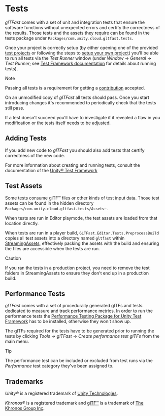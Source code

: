 # Tests

*glTFast* comes with a set of unit and integration tests that ensure the software functions without unexpected errors and certify the correctness of the results. Those tests and the assets they require can be found in the tests package under `Packages/com.unity.cloud.gltfast.tests`.

Once your project is correctly setup (by either opening one of the provided [test projects](test-project-setup.md#test-projects) or following the steps to [setup your own project](test-project-setup.md#setup-a-custom-project)) you'll be able to run all tests via the *Test Runner* window (under *Window* → *General* → *Test Runner*; see [Test Framework documentation][UTFRunTests] for details about running tests).

> [!NOTE]
> Passing all tests is a requirement for getting a [contribution](contribute.md) accepted.

On an unmodified copy of *glTFast* all tests should pass. Once you start introducing changes it's recommended to periodically check that the tests still pass.

If a test doesn't succeed you'll have to investigate if it revealed a flaw in you modification or the tests itself needs to be adjusted.

## Adding Tests

If you add new code to *glTFast* you should also add tests that certify correctness of the new code.

For more information about creating and running tests, consult the documentation of the [Unity&reg; Test Framework][UTF]

## Test Assets

Some tests consume glTF&trade; files or other kinds of test input data. Those test assets can be found in the hidden directory `Packages/com.unity.cloud.gltfast.tests/Assets~`.

When tests are run in Editor playmode, the test assets are loaded from that location directly.

When tests are run in a player build, `GLTFast.Editor.Tests.PreprocessBuild` copies all test assets into a directory named `gltfast` within [StreamingAssets][StreamingAssets], effectively packing the assets with the build and ensuring the files are accessible when the tests are run.

> [!CAUTION]
> If you ran the tests in a production project, you need to remove the test folders in StreamingAssets to ensure they don't end up in a production build.

## Performance Tests

*glTFast* comes with a set of procedurally generated glTFs and tests dedicated to measure and track performance metrics. In order to run the performance tests the [Performance Testing Package for Unity Test Framework][UTFPerformance] has to be installed, otherwise they won't show up.

The glTFs required for the tests have to be generated prior to running the tests by clicking *Tools* → *glTFast* → *Create performance test glTFs* from the main menu.

> [!TIP]
> The performance test can be included or excluded from test runs via the *Performance* test category they've been assigned to.

## Trademarks

*Unity&reg;* is a registered trademark of [Unity Technologies][unity].

*Khronos&reg;* is a registered trademark and [glTF&trade;][gltf] is a trademark of [The Khronos Group Inc][khronos].

[gltf]: https://www.khronos.org/gltf
[khronos]: https://www.khronos.org
[StreamingAssets]: https://docs.unity3d.com/Manual/StreamingAssets.html
[unity]: https://unity.com
[UTF]: https://docs.unity3d.com/Packages/com.unity.test-framework@latest/
[UTFPerformance]: https://docs.unity3d.com/Packages/com.unity.test-framework.performance@latest/
[UTFRunTests]: https://docs.unity3d.com/Packages/com.unity.test-framework@1.4/manual/workflow-run-test.html

